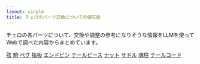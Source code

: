 ```yaml
---
layout: single
title: チェロのパーツ交換についての備忘録
---
```


チェロの各パーツについて、交換や調整の参考になりそうな情報をLLMを使ってWebで調べた内容からまとめています。
<main role="main">
<nav role="navigation" class="grid grid-cols-2 md:grid-cols-3 gap-4">
<a class="block border p-4 rounded-lg" href="{{ '/strings/' | relative_url }}">弦</a>
<a class="block border p-4 rounded-lg" href="{{ '/bridges/' | relative_url }}">駒</a>
<a class="block border p-4 rounded-lg" href="{{ '/pegs/' | relative_url }}">ペグ</a>
<a class="block border p-4 rounded-lg" href="{{ '/fingerboards/' | relative_url }}">指板</a>
<a class="block border p-4 rounded-lg" href="{{ '/endpins/' | relative_url }}">エンドピン</a>
<a class="block border p-4 rounded-lg" href="{{ '/tailpieces/' | relative_url }}">テールピース</a>
<a class="block border p-4 rounded-lg" href="{{ '/nuts/' | relative_url }}">ナット</a>
<a class="block border p-4 rounded-lg" href="{{ '/saddles/' | relative_url }}">サドル</a>
<a class="block border p-4 rounded-lg" href="{{ '/soundposts/' | relative_url }}">魂柱</a>
<a class="block border p-4 rounded-lg" href="{{ '/tailguts/' | relative_url }}">テールコード</a>
</nav>
</main>
